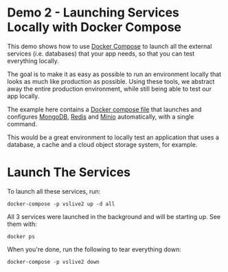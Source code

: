 # Demo 2 - Launching Services Locally with Docker Compose

This demo shows how to use [Docker Compose](https://docs.docker.com/compose/)
to launch all the external services (i.e. databases) that your app needs,
so that you can test everything locally.

The goal is to make it as easy as possible to run an environment locally
that looks as much like production as possible. Using these tools, we abstract
away the entire production environment, while still being able to test our app
locally.

The example here contains a 
[Docker compose file](https://docs.docker.com/compose/compose-file/) that 
launches and configures [MongoDB](https://www.mongodb.com/), 
[Redis](https://redis.io/) and 
[Minio](https://minio.io/) automatically, with a single command.

This would be a great environment to locally test an application that uses 
a database, a cache and a cloud object storage system, for example.

# Launch The Services

To launch all these services, run:

```console
docker-compose -p vslive2 up -d all
```

All 3 services were launched in the background and will be starting up.
See them with:

```console
docker ps
```

When you're done, run the following to tear everything down:

```console
docker-compose -p vslive2 down
```
